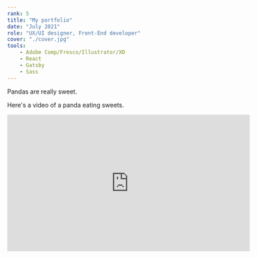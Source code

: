 ```yaml
---
rank: 5
title: "My portfolio"
date: "July 2021"
role: "UX/UI designer, Front-End developer"
cover: "./cover.jpg"
tools:
    - Adobe Comp/Fresco/Illustrator/XD
    - React
    - Gatsby
    - Sass
---
```


Pandas are really sweet.

Here's a video of a panda eating sweets.

<iframe width="560" height="315" src="https://www.youtube.com/embed/4n0xNbfJLR8" frameborder="0" allowfullscreen></iframe>
